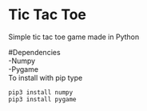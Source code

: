 # Tic Tac Toe
Simple tic tac toe game made in Python

#Dependencies<br/>
-Numpy<br/>
-Pygame<br/>
To install with pip type
```
pip3 install numpy
pip3 install pygame
```
